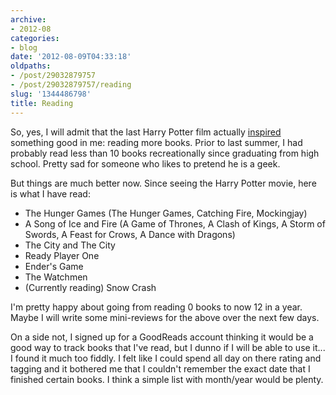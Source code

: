```yaml
---
archive:
- 2012-08
categories:
- blog
date: '2012-08-09T04:33:18'
oldpaths:
- /post/29032879757
- /post/29032879757/reading
slug: '1344486798'
title: Reading
---
```


So, yes, I will admit that the last Harry Potter film actually
[inspired][1] something good in me: reading more books. Prior to last
summer, I had probably read less than 10 books recreationally since
graduating from high school. Pretty sad for someone who likes to pretend
he is a geek.

But things are much better now. Since seeing the Harry Potter movie, here
is what I have read:

* The Hunger Games (The Hunger Games, Catching Fire, Mockingjay)
* A Song of Ice and Fire (A Game of Thrones, A Clash of Kings, A Storm of
  Swords, A Feast for Crows, A Dance with Dragons)
* The City and The City
* Ready Player One
* Ender's Game
* The Watchmen
* (Currently reading) Snow Crash

I'm pretty happy about going from reading 0 books to now 12 in a year.
Maybe I will write some mini-reviews for the above over the next few days.

On a side not, I signed up for a GoodReads account thinking it would be
a good way to track books that I've read, but I dunno if I will be able to
use it... I found it much too fiddly. I felt like I could spend all day on
there rating and tagging and it bothered me that I couldn't remember the
exact date that I finished certain books. I think a simple list with
month/year would be plenty.

[1]: https://twitter.com/bismark/status/92684926910074880
